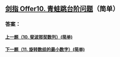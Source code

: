 ## [ 剑指 Offer10. 青蛙跳台阶问题](https://leetcode-cn.com/problems/merge-two-sorted-lists/)（简单）





### 答案：



#### [上一题（10. 斐波那契数列）(简单)](https://github.com/sdwwld/leetCode/blob/master/src/main/java/com/wld/java/offer/剑指Offer10-I.md)

#### [下一题（11. 旋转数组的最小数字）(简单)](https://github.com/sdwwld/leetCode/blob/master/src/main/java/com/wld/java/offer/剑指Offer11.md)